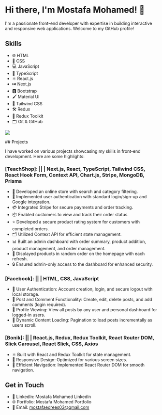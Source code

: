 # Hi there, I'm Mostafa Mohamed! 👋

I'm a passionate front-end developer with expertise in building interactive and responsive web applications. Welcome to my GitHub profile!

## Skills

- 🌐 HTML
- 🎨 CSS
- 💻 JavaScript
- 📝 TypeScript
- ⚛️ React.js
- ⏭️ Next.js
- 🅱️ Bootstrap
- 🖌️ Material UI
- 🌈 Tailwind CSS
- 🛠️ Redux
- 🧰 Redux Toolkit
- 🗂️ Git & GitHub
<p align="left">
  <img src="https://skillicons.dev/icons?i=html,css,js,ts,react,nextjs,bootstrap,materialui,tailwind,redux,git,github" />
</p>
## Projects

I have worked on various projects showcasing my skills in front-end development. Here are some highlights:

### **[TeachShop]**: || | Next.js, React, TypeScript, Tailwind CSS, React Hook Form, Context API, Chart.js, Stripe, MongoDB, Prisma
- 🛒 Developed an online store with search and category filtering.
- 🔐 Implemented user authentication with standard login/sign-up and Google integration.
- 💳 Integrated Stripe for secure payments and order tracking.
- 📦 Enabled customers to view and track their order status.
- ⭐ Developed a secure product rating system for customers with completed orders.
- 🗂️ Utilized Context API for efficient state management.
- 📊 Built an admin dashboard with order summary, product addition, product management, and order management.
- 🔄 Displayed products in random order on the homepage with each refresh.
- 🔒 Ensured admin-only access to the dashboard for enhanced security.

### **[Facebook]**: || | HTML, CSS, JavaScript
- 🔐 User Authentication: Account creation, login, and secure logout with local storage.
- 📝 Post and Comment Functionality: Create, edit, delete posts, and add comments (login required).
- 👤 Profile Viewing: View all posts by any user and personal dashboard for logged-in users.
- 🔄 Dynamic Content Loading: Pagination to load posts incrementally as users scroll.

### **[Bonik]**: || | React.js, Redux, Redux Toolkit, React Router DOM, Slick Carousel, React Slick, CSS, Axios
- ⚛️ Built with React and Redux Toolkit for state management.
- 📱 Responsive Design: Optimized for various screen sizes.
- 🧭 Efficient Navigation: Implemented React Router DOM for smooth navigation.

## Get in Touch

- 💼 LinkedIn: Mostafa Mohamed LinkedIn
- 🌐 Portfolio: Mostafa Mohamed Portfolio
- 📧 Email: mostafaedrees03@gmail.com
